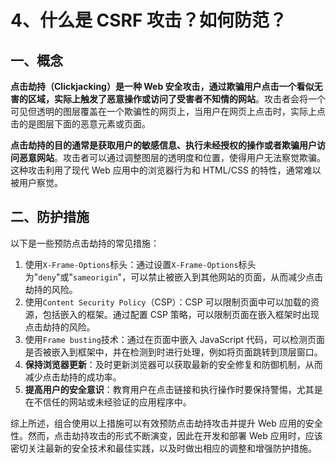 # 4、什么是 CSRF 攻击？如何防范？

## 一、概念

**点击劫持（Clickjacking）是一种 Web 安全攻击，通过欺骗用户点击一个看似无害的区域，实际上触发了恶意操作或访问了受害者不知情的网站**。攻击者会将一个可见但透明的图层覆盖在一个欺骗性的网页上，当用户在网页上点击时，实际上点击的是图层下面的恶意元素或页面。

**点击劫持的目的通常是获取用户的敏感信息、执行未经授权的操作或者欺骗用户访问恶意网站**。攻击者可以通过调整图层的透明度和位置，使得用户无法察觉欺骗。这种攻击利用了现代 Web 应用中的浏览器行为和 HTML/CSS 的特性，通常难以被用户察觉。

## 二、防护措施

以下是一些预防点击劫持的常见措施：

1. 使用`X-Frame-Options`标头：通过设置`X-Frame-Options`标头为"`deny`"或"`sameorigin`"，可以禁止被嵌入到其他网站的页面，从而减少点击劫持的风险。
2. 使用`Content Security Policy`（CSP）：CSP 可以限制页面中可以加载的资源，包括嵌入的框架。通过配置 CSP 策略，可以限制页面在嵌入框架时出现点击劫持的风险。
3. 使用`Frame busting`技术：通过在页面中嵌入 JavaScript 代码，可以检测页面是否被嵌入到框架中，并在检测到时进行处理，例如将页面跳转到顶层窗口。
4. **保持浏览器更新**：及时更新浏览器可以获取最新的安全修复和防御机制，从而减少点击劫持的成功率。
5. **提高用户的安全意识**：教育用户在点击链接和执行操作时要保持警惕，尤其是在不信任的网站或未经验证的应用程序中。

综上所述，组合使用以上措施可以有效预防点击劫持攻击并提升 Web 应用的安全性。然而，点击劫持攻击的形式不断演变，因此在开发和部署 Web 应用时，应该密切关注最新的安全技术和最佳实践，以及时做出相应的调整和增强防护措施。
